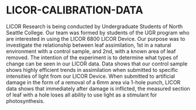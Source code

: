# LICOR-CALIBRATION-DATA
LICOR Research is being conducted by Undergraduate Students of North Seattle College. Our team was formed by students of the UGR program who are interested in using the LICOR 6800 LICOR Device. Our purpose was to investigate the relationship between leaf assimilation, 1st in a natural environment with a control sample, and 2nd, with a known area of leaf removed. The intention of the experiment is to determine what types of change can be seen in our LICOR data. Data shows that our control sample shows highly efficient trends in assimilation when submitted to specific intensities of light from our LICOR Device. When submitted to artificial damage in the form of a removal of a 6mm area via 1-hole punch, LICOR data shows that immediately after damage is inflicted, the measured section of leaf with a hole loses all ability to use light as a stimulant for photosynthesis.
